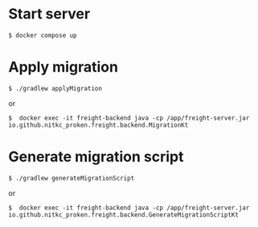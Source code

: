 # Start server
```shell
$ docker compose up
```

# Apply migration
```shell
$ ./gradlew applyMigration
```
or
```shell
$  docker exec -it freight-backend java -cp /app/freight-server.jar  io.github.nitkc_proken.freight.backend.MigrationKt 
```

# Generate migration script
```shell
$ ./gradlew generateMigrationScript
```

or

```shell
$  docker exec -it freight-backend java -cp /app/freight-server.jar  io.github.nitkc_proken.freight.backend.GenerateMigrationScriptKt 
```